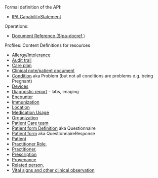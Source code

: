 Formal definition of the API:

* [IPA CapabilityStatement](CapabilityStatement-ipa-server.html)

Operations:

* [Document Reference ($ipa-docref )](OperationDefinition-ipa-docref.html)

Profiles: Content Definitions for resources

* [Allergy/Intolerance](StructureDefinition-ipa-allergyintolerance.html)
* [Audit trail](StructureDefinition-ipa-auditevent.html)
* [Care plan](StructureDefinition-ipa-careplan.html) 
* [Clinical note/patient document](StructureDefinition-ipa-documentreference.html)
* [Condition](StructureDefinition-ipa-condition.html) aka Problem (but not all conditions are problems e.g. being Pregnant)
* [Devices](StructureDefinition-ipa-device.html)
* [Diagnostic report](StructureDefinition-ipa-diagnosticreport.html) - labs, imaging
* [Encounter](StructureDefinition-ipa-encounter.html)
* [Immunization](StructureDefinition-ipa-immunization.html)
* [Location](StructureDefinition-ipa-location.html)
* [Medication Usage](StructureDefinition-ipa-medicationstatement.html)
* [Organization](StructureDefinition-ipa-organization.html)
* [Patient Care team](StructureDefinition-ipa-careteam.html)
* [Patient form Definition](StructureDefinition-ipa-questionnaire.html) aka Questionnaire
* [Patient form](StructureDefinition-ipa-questionnaireresponse.html) aka QuestionnaireResponse
* [Patient](StructureDefinition-ipa-patient.html)
* [Practitioner Role](StructureDefinition-ipa-practitionerrole.html), 
* [Practitioner](StructureDefinition-ipa-practitioner.html), 
* [Prescription](StructureDefinition-ipa-medicationrequest.html)
* [Provenance](StructureDefinition-ipa-provenance.html) 
* [Related person](StructureDefinition-ipa-relatedperson.html), 
* [Vital signs and other clinical observation](StructureDefinition-ipa-observation.html)